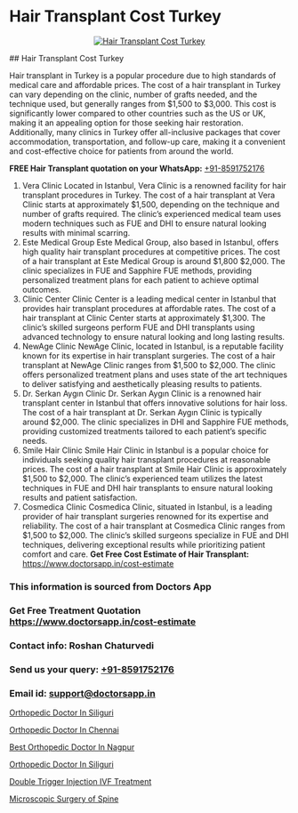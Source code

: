 # Hair Transplant Cost Turkey

<p align="center">
  <a href="https://doctorsapp.co.in/treatment/hair-transplant">
    <img src="https://doctorsapp.co.in/uploads/treatment_image/transplant.jpg" alt="Hair Transplant Cost Turkey">
  </a>
</p>
## Hair Transplant Cost Turkey

Hair transplant in Turkey is a popular procedure due to high standards of medical care and affordable prices. The cost of a hair transplant in Turkey can vary depending on the clinic, number of grafts needed, and the technique used, but generally ranges from $1,500 to $3,000. This cost is significantly lower compared to other countries such as the US or UK, making it an appealing option for those seeking hair restoration. Additionally, many clinics in Turkey offer all-inclusive packages that cover accommodation, transportation, and follow-up care, making it a convenient and cost-effective choice for patients from around the world.

**FREE Hair Transplant quotation on your WhatsApp:**  [+91-8591752176](https://api.whatsapp.com/send?phone=8591752176)

1) Vera Clinic   Located in Istanbul, Vera Clinic is a renowned facility for hair transplant procedures in Turkey. The cost of a hair transplant at Vera Clinic starts at approximately $1,500, depending on the technique and number of grafts required. The clinic’s experienced medical team uses modern techniques such as FUE and DHI to ensure natural looking results with minimal scarring.
2) Este Medical Group   Este Medical Group, also based in Istanbul, offers high quality hair transplant procedures at competitive prices. The cost of a hair transplant at Este Medical Group is around $1,800 $2,000. The clinic specializes in FUE and Sapphire FUE methods, providing personalized treatment plans for each patient to achieve optimal outcomes.
3) Clinic Center   Clinic Center is a leading medical center in Istanbul that provides hair transplant procedures at affordable rates. The cost of a hair transplant at Clinic Center starts at approximately $1,300. The clinic’s skilled surgeons perform FUE and DHI transplants using advanced technology to ensure natural looking and long lasting results.
4) NewAge Clinic   NewAge Clinic, located in Istanbul, is a reputable facility known for its expertise in hair transplant surgeries. The cost of a hair transplant at NewAge Clinic ranges from $1,500 to $2,000. The clinic offers personalized treatment plans and uses state of the art techniques to deliver satisfying and aesthetically pleasing results to patients.
5) Dr. Serkan Aygın Clinic   Dr. Serkan Aygın Clinic is a renowned hair transplant center in Istanbul that offers innovative solutions for hair loss. The cost of a hair transplant at Dr. Serkan Aygın Clinic is typically around $2,000. The clinic specializes in DHI and Sapphire FUE methods, providing customized treatments tailored to each patient’s specific needs.
6) Smile Hair Clinic   Smile Hair Clinic in Istanbul is a popular choice for individuals seeking quality hair transplant procedures at reasonable prices. The cost of a hair transplant at Smile Hair Clinic is approximately $1,500 to $2,000. The clinic’s experienced team utilizes the latest techniques in FUE and DHI hair transplants to ensure natural looking results and patient satisfaction.
7) Cosmedica Clinic   Cosmedica Clinic, situated in Istanbul, is a leading provider of hair transplant surgeries renowned for its expertise and reliability. The cost of a hair transplant at Cosmedica Clinic ranges from $1,500 to $2,000. The clinic’s skilled surgeons specialize in FUE and DHI techniques, delivering exceptional results while prioritizing patient comfort and care.
**Get Free Cost Estimate of Hair Transplant:** https://www.doctorsapp.in/cost-estimate

### This information is sourced from Doctors App 
### Get Free Treatment Quotation https://www.doctorsapp.in/cost-estimate
### Contact info: Roshan Chaturvedi 
### Send us your query: [+91-8591752176](https://api.whatsapp.com/send?phone=8591752176) 
### Email id: support@doctorsapp.in

[Orthopedic Doctor In Siliguri](https://www.linkedin.com/pulse/orthopedic-doctor-siliguri-doctorsappin-eiljc?trackingId=qbE2TwpS6cHou3GHxo6H5w%3D%3D&lipi=urn%3Ali%3Apage%3Ad_flagship3_company_admin%3BcTUR6naWQkWjeA%2BR15noZQ%3D%3D)

[Orthopedic Doctor In Chennai](https://www.linkedin.com/pulse/orthopedic-doctor-chennai-doctorsapp-dhaka-2g6xe?trackingId=bjQm2%2FzpItxWxJQ6FU3rng%3D%3D&lipi=urn%3Ali%3Apage%3Ad_flagship3_company_admin%3Bo%2BosOGJBSO63YocmsfjAZA%3D%3D)

[Best Orthopedic Doctor In Nagpur](https://medium.com/@vimalrana22/best-orthopedic-doctor-in-nagpur-828a7e80d2f9)

[Orthopedic Doctor In Siliguri](https://medium.com/@vimalrana22/orthopedic-doctor-in-siliguri-944db1fb89cc)

[Double Trigger Injection IVF Treatment](https://doctors-apps.github.io/doctorsapp/double-trigger-injection-ivf-treatment)

[Microscopic Surgery of Spine](https://doctors-apps.github.io/doctorsapp/microscopic-surgery-of-spine)

